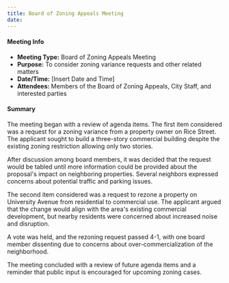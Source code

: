 ```yaml
---
title: Board of Zoning Appeals Meeting
date: 
---
```

#### Meeting Info

* **Meeting Type:** Board of Zoning Appeals Meeting
* **Purpose:** To consider zoning variance requests and other related matters
* **Date/Time:** [Insert Date and Time]
* **Attendees:** Members of the Board of Zoning Appeals, City Staff, and interested parties

#### Summary

The meeting began with a review of agenda items. The first item considered was a request for a zoning variance from a property owner on Rice Street. The applicant sought to build a three-story commercial building despite the existing zoning restriction allowing only two stories.

After discussion among board members, it was decided that the request would be tabled until more information could be provided about the proposal's impact on neighboring properties. Several neighbors expressed concerns about potential traffic and parking issues.

The second item considered was a request to rezone a property on University Avenue from residential to commercial use. The applicant argued that the change would align with the area's existing commercial development, but nearby residents were concerned about increased noise and disruption.

A vote was held, and the rezoning request passed 4-1, with one board member dissenting due to concerns about over-commercialization of the neighborhood.

The meeting concluded with a review of future agenda items and a reminder that public input is encouraged for upcoming zoning cases.

